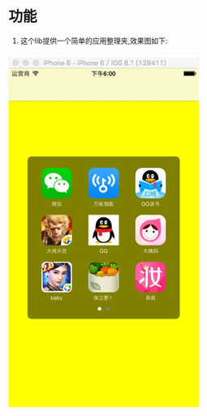 # 功能
1. 这个lib提供一个简单的应用整理夹,效果图如下:

### 
![github](https://github.com/yaonimingsanqian/GWCollectonView/blob/master/big.jpg "github")
